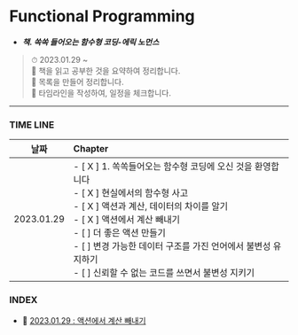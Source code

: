 # Functional Programming

- **_책. 쏙쏙 들어오는 함수형 코딩-에릭 노먼스_**

> ⏱ 2023.01.29 ~<br />
> 📝 책을 읽고 공부한 것을 요약하여 정리합니다.<br />
> 📝 목록을 만들어 정리합니다.<br />
> 📝 타임라인을 작성하여, 일정을 체크합니다.<br />

---

### TIME LINE

|    날짜    | Chapter                                                                                                                                                                                                                                                                                                                                             |
| :--------: | :-------------------------------------------------------------------------------------------------------------------------------------------------------------------------------------------------------------------------------------------------------------------------------------------------------------------------------------------------- |
| 2023.01.29 | - [ X ] 1. 쏙쏙들어오는 함수형 코딩에 오신 것을 환영합니다 <br /> - [ X ] 현실에서의 함수형 사고 <br /> - [ X ] 액션과 계산, 데이터의 차이를 알기 <br /> - [ X ] 액션에서 계산 빼내기 <br /> - [ ] 더 좋은 액션 만들기 <br /> - [ ] 변경 가능한 데이터 구조를 가진 언어에서 불변성 유지하기 <br /> - [ ] 신뢰할 수 없는 코드를 쓰면서 불변성 지키기 |

### INDEX

- 📌 [2023.01.29 : 액션에서 계산 빼내기](https://github.com/YooJinRa/til/tree/main/FunctionalProgramming/20230129.md)
